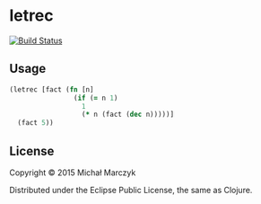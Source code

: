 # letrec

[![Build Status](https://travis-ci.org/zjhmale/uml.svg?branch=master)](https://travis-ci.org/zjhmale/uml)

## Usage

```clojure
(letrec [fact (fn [n]
                (if (= n 1)
                  1
                  (* n (fact (dec n)))))]
  (fact 5))
```

## License

Copyright © 2015 Michał Marczyk

Distributed under the Eclipse Public License, the same as Clojure.
